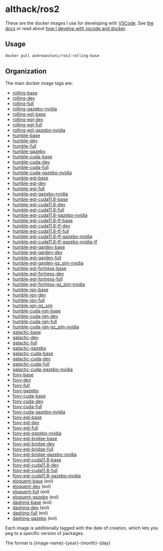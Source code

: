 # althack/ros2

These are the docker images I use for developing with [VSCode](https://code.visualstudio.com/).
See [the docs](https://andreaostuni.github.io/dockerfiles) or read about  [how I develop with vscode and docker](https://www.allisonthackston.com/articles/docker_development.html).

## Usage

```bash
docker pull andreaostuni/ros2:rolling-base
```

## Organization

The main docker image tags are:

* [rolling-base](https://github.com/andreaostuni/dockerfiles/blob/main/ros2/rolling.Dockerfile)
* [rolling-dev](https://github.com/andreaostuni/dockerfiles/blob/main/ros2/rolling.Dockerfile)
* [rolling-full](https://github.com/andreaostuni/dockerfiles/blob/main/ros2/rolling.Dockerfile)
* [rolling-gazebo-nvidia](https://github.com/andreaostuni/dockerfiles/blob/main/ros2/rolling.Dockerfile)
* [rolling-egl-base](https://github.com/andreaostuni/dockerfiles/blob/main/ros2/rolling-egl.Dockerfile)
* [rolling-egl-dev](https://github.com/andreaostuni/dockerfiles/blob/main/ros2/rolling-egl.Dockerfile)
* [rolling-egl-full](https://github.com/andreaostuni/dockerfiles/blob/main/ros2/rolling-egl.Dockerfile)
* [rolling-egl-gazebo-nvidia](https://github.com/andreaostuni/dockerfiles/blob/main/ros2/rolling-egl.Dockerfile)
* [humble-base](https://github.com/andreaostuni/dockerfiles/blob/main/ros2/humble.Dockerfile)
* [humble-dev](https://github.com/andreaostuni/dockerfiles/blob/main/ros2/humble.Dockerfile)
* [humble-full](https://github.com/andreaostuni/dockerfiles/blob/main/ros2/humble.Dockerfile)
* [humble-gazebo](https://github.com/andreaostuni/dockerfiles/blob/main/ros2/humble.Dockerfile)
* [humble-cuda-base](https://github.com/andreaostuni/dockerfiles/blob/main/ros2/humble-cuda.Dockerfile)
* [humble-cuda-dev](https://github.com/andreaostuni/dockerfiles/blob/main/ros2/humble-cuda.Dockerfile)
* [humble-cuda-full](https://github.com/andreaostuni/dockerfiles/blob/main/ros2/humble-cuda.Dockerfile)
* [humble-cuda-gazebo-nvidia](https://github.com/andreaostuni/dockerfiles/blob/main/ros2/humble-cuda.Dockerfile)
* [humble-egl-base](https://github.com/andreaostuni/dockerfiles/blob/main/ros2/humble-egl.Dockerfile)
* [humble-egl-dev](https://github.com/andreaostuni/dockerfiles/blob/main/ros2/humble-egl.Dockerfile)
* [humble-egl-full](https://github.com/andreaostuni/dockerfiles/blob/main/ros2/humble-egl.Dockerfile)
* [humble-egl-gazebo-nvidia](https://github.com/andreaostuni/dockerfiles/blob/main/ros2/humble-egl.Dockerfile)
* [humble-egl-cuda11.8-base](https://github.com/andreaostuni/dockerfiles/blob/main/ros2/humble-egl-cuda11.8.Dockerfile)
* [humble-egl-cuda11.8-dev](https://github.com/andreaostuni/dockerfiles/blob/main/ros2/humble-egl-cuda11.8.Dockerfile)
* [humble-egl-cuda11.8-full](https://github.com/andreaostuni/dockerfiles/blob/main/ros2/humble-egl-cuda11.8.Dockerfile)
* [humble-egl-cuda11.8-gazebo-nvidia](https://github.com/andreaostuni/dockerfiles/blob/main/ros2/humble-egl-cuda11.8.Dockerfile)
* [humble-egl-cuda11.8-tf-base](https://github.com/andreaostuni/dockerfiles/blob/main/ros2/humble-egl-cuda11.8-tf.Dockerfile)
* [humble-egl-cuda11.8-tf-dev](https://github.com/andreaostuni/dockerfiles/blob/main/ros2/humble-egl-cuda11.8-tf.Dockerfile)
* [humble-egl-cuda11.8-tf-full](https://github.com/andreaostuni/dockerfiles/blob/main/ros2/humble-egl-cuda11.8-tf.Dockerfile)
* [humble-egl-cuda11.8-tf-gazebo-nvidia](https://github.com/andreaostuni/dockerfiles/blob/main/ros2/humble-egl-cuda11.8-tf.Dockerfile)
* [humble-egl-cuda11.8-tf-gazebo-nvidia-tf](https://github.com/andreaostuni/dockerfiles/blob/main/ros2/humble-egl-cuda11.8-tf.Dockerfile)
* [humble-egl-garden-base](https://github.com/andreaostuni/dockerfiles/blob/main/ros2/humble-egl-garden.Dockerfile)
* [humble-egl-garden-dev](https://github.com/andreaostuni/dockerfiles/blob/main/ros2/humble-egl-garden.Dockerfile)
* [humble-egl-garden-full](https://github.com/andreaostuni/dockerfiles/blob/main/ros2/humble-egl-garden.Dockerfile)
* [humble-egl-garden-gz_sim-nvidia](https://github.com/andreaostuni/dockerfiles/blob/main/ros2/humble-egl-garden.Dockerfile)
* [humble-egl-fortress-base](https://github.com/andreaostuni/dockerfiles/blob/main/ros2/humble-egl-fortress.Dockerfile)
* [humble-egl-fortress-dev](https://github.com/andreaostuni/dockerfiles/blob/main/ros2/humble-egl-fortress.Dockerfile)
* [humble-egl-fortress-full](https://github.com/andreaostuni/dockerfiles/blob/main/ros2/humble-egl-fortress.Dockerfile)
* [humble-egl-fortress-gz_sim-nvidia](https://github.com/andreaostuni/dockerfiles/blob/main/ros2/humble-egl-fortress.Dockerfile)
* [humble-ign-base](https://github.com/andreaostuni/dockerfiles/blob/main/ros2/humble-ign.Dockerfile)
* [humble-ign-dev](https://github.com/andreaostuni/dockerfiles/blob/main/ros2/humble-ign.Dockerfile)
* [humble-ign-full](https://github.com/andreaostuni/dockerfiles/blob/main/ros2/humble-ign.Dockerfile)
* [humble-ign-gz_sim](https://github.com/andreaostuni/dockerfiles/blob/main/ros2/humble-ign.Dockerfile)
* [humble-cuda-ign-base](https://github.com/andreaostuni/dockerfiles/blob/main/ros2/humble-cuda-ign.Dockerfile)
* [humble-cuda-ign-dev](https://github.com/andreaostuni/dockerfiles/blob/main/ros2/humble-cuda-ign.Dockerfile)
* [humble-cuda-ign-full](https://github.com/andreaostuni/dockerfiles/blob/main/ros2/humble-cuda-ign.Dockerfile)
* [humble-cuda-ign-gz_sim-nvidia](https://github.com/andreaostuni/dockerfiles/blob/main/ros2/humble-cuda-ign.Dockerfile)
* [galactic-base](https://github.com/andreaostuni/dockerfiles/blob/main/ros2/galactic.Dockerfile)
* [galactic-dev](https://github.com/andreaostuni/dockerfiles/blob/main/ros2/galactic.Dockerfile)
* [galactic-full](https://github.com/andreaostuni/dockerfiles/blob/main/ros2/galactic.Dockerfile)
* [galactic-gazebo](https://github.com/andreaostuni/dockerfiles/blob/main/ros2/galactic.Dockerfile)
* [galactic-cuda-base](https://github.com/andreaostuni/dockerfiles/blob/main/ros2/galactic-cuda.Dockerfile)
* [galactic-cuda-dev](https://github.com/andreaostuni/dockerfiles/blob/main/ros2/galactic-cuda.Dockerfile)
* [galactic-cuda-full](https://github.com/andreaostuni/dockerfiles/blob/main/ros2/galactic-cuda.Dockerfile)
* [galactic-cuda-gazebo-nvidia](https://github.com/andreaostuni/dockerfiles/blob/main/ros2/galactic-cuda.Dockerfile)
* [foxy-base](https://github.com/andreaostuni/dockerfiles/blob/main/ros2/foxy.Dockerfile)
* [foxy-dev](https://github.com/andreaostuni/dockerfiles/blob/main/ros2/foxy.Dockerfile)
* [foxy-full](https://github.com/andreaostuni/dockerfiles/blob/main/ros2/foxy.Dockerfile)
* [foxy-gazebo](https://github.com/andreaostuni/dockerfiles/blob/main/ros2/foxy.Dockerfile)
* [foxy-cuda-base](https://github.com/andreaostuni/dockerfiles/blob/main/ros2/foxy-cuda.Dockerfile)
* [foxy-cuda-dev](https://github.com/andreaostuni/dockerfiles/blob/main/ros2/foxy-cuda.Dockerfile)
* [foxy-cuda-full](https://github.com/andreaostuni/dockerfiles/blob/main/ros2/foxy-cuda.Dockerfile)
* [foxy-cuda-gazebo-nvidia](https://github.com/andreaostuni/dockerfiles/blob/main/ros2/foxy-cuda.Dockerfile)
* [foxy-egl-base](https://github.com/andreaostuni/dockerfiles/blob/main/ros2/foxy-egl.Dockerfile)
* [foxy-egl-dev](https://github.com/andreaostuni/dockerfiles/blob/main/ros2/foxy-egl.Dockerfile)
* [foxy-egl-full](https://github.com/andreaostuni/dockerfiles/blob/main/ros2/foxy-egl.Dockerfile)
* [foxy-egl-gazebo-nvidia](https://github.com/andreaostuni/dockerfiles/blob/main/ros2/foxy-egl.Dockerfile)
* [foxy-egl-bridge-base](https://github.com/andreaostuni/dockerfiles/blob/main/ros2/foxy-egl-bridge.Dockerfile)
* [foxy-egl-bridge-dev](https://github.com/andreaostuni/dockerfiles/blob/main/ros2/foxy-egl-bridge.Dockerfile)
* [foxy-egl-bridge-full](https://github.com/andreaostuni/dockerfiles/blob/main/ros2/foxy-egl-bridge.Dockerfile)
* [foxy-egl-bridge-gazebo-nvidia](https://github.com/andreaostuni/dockerfiles/blob/main/ros2/foxy-egl-bridge.Dockerfile)
* [foxy-egl-cuda11.8-base](https://github.com/andreaostuni/dockerfiles/blob/main/ros2/foxy-egl-cuda11.8.Dockerfile)
* [foxy-egl-cuda11.8-dev](https://github.com/andreaostuni/dockerfiles/blob/main/ros2/foxy-egl-cuda11.8.Dockerfile)
* [foxy-egl-cuda11.8-full](https://github.com/andreaostuni/dockerfiles/blob/main/ros2/foxy-egl-cuda11.8.Dockerfile)
* [foxy-egl-cuda11.8-gazebo-nvidia](https://github.com/andreaostuni/dockerfiles/blob/main/ros2/foxy-egl-cuda11.8.Dockerfile)
* [eloquent-base](https://github.com/andreaostuni/dockerfiles/blob/main/ros2/eloquent.Dockerfile) (eol)
* [eloquent-dev](https://github.com/andreaostuni/dockerfiles/blob/main/ros2/eloquent.Dockerfile) (eol)
* [eloquent-full](https://github.com/andreaostuni/dockerfiles/blob/main/ros2/eloquent.Dockerfile) (eol)
* [eloquent-gazebo](https://github.com/andreaostuni/dockerfiles/blob/main/ros2/eloquent.Dockerfile) (eol)
* [dashing-base](https://github.com/andreaostuni/dockerfiles/blob/main/ros2/dashing.Dockerfile) (eol)
* [dashing-dev](https://github.com/andreaostuni/dockerfiles/blob/main/ros2/dashing.Dockerfile) (eol)
* [dashing-full](https://github.com/andreaostuni/dockerfiles/blob/main/ros2/dashing.Dockerfile) (eol)
* [dashing-gazebo](https://github.com/andreaostuni/dockerfiles/blob/main/ros2/dashing.Dockerfile) (eol)

Each image is additionally tagged with the date of creation, which lets you peg to a specific version of packages.

The format is {image-name}-{year}-{month}-{day}